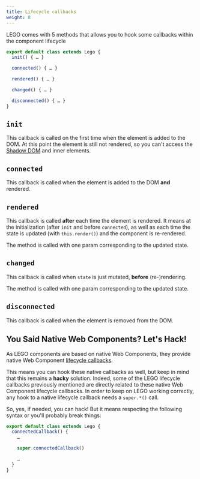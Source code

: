 ```yaml
---
title: Lifecycle callbacks
weight: 8
---
```


LEGO comes with 5 methods that allows you to hook some callbacks within the component lifecycle

```js
export default class extends Lego {
  init() { … }

  connected() { … }

  rendered() { … }

  changed() { … }

  disconnected() { … }
}
```

## `init`

This callback is called on the first time when the element is added to the DOM. At this point the element is still not rendered, so you can't access the [Shadow DOM]((https://developer.mozilla.org/en-US/docs/Web/Web_Components/Using_shadow_DOM)) and inner elements.

## `connected`

This callback is called when the element is added to the DOM **and** rendered.

## `rendered`

This callback is called **after** each time the element is rendered. It means at the initialization (after `init` and before `connected`), as well as each time the state is updated (with `this.render()`) and the component is re-rendered.

The method is called with one param corresponding to the updated state.

## `changed`

This callback is called when `state` is just mutated, **before** (re-)rendering.

The method is called with one param corresponding to the updated state.

## `disconnected`

This callback is called when the element is removed from the DOM.

## You Said Native Web Components? Let's Hack!

As LEGO components are based on native Web Components, they provide native Web Component [lifecycle callbacks](https://developer.mozilla.org/en-US/docs/Web/API/Web_components/Using_custom_elements#custom_element_lifecycle_callbacks).

This means you can hook these native callbacks as well, but keep in mind that this remains a **hacky** solution. Indeed, some of the LEGO lifecycle callbacks previously mentioned are directly related to these native Web Component lifecycle callbacks. In order to keep on LEGO working correctly, any hook to a native lifecycle callback needs a `super.*()` call.

So, yes, if needed, you can hack! But it means respecting the following syntax or you'll probably break things:

```js
export default class extends Lego {
  connectedCallback() {
    …

    super.connectedCallback()

    …
  }
}
```
